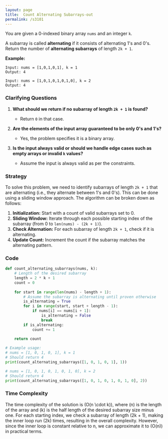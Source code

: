 ```yaml
---
layout: page
title:  Count Alternating Subarrays-out
permalink: /s3101
---
```


You are given a 0-indexed binary array `nums` and an integer `k`.

A subarray is called **alternating** if it consists of alternating 1's and 0's. Return the number of **alternating subarrays** of length `2k + 1`.

**Example:**
```
Input: nums = [1,0,1,0,1], k = 1
Output: 4

Input: nums = [1,0,1,0,1,0,1,0], k = 2
Output: 4
```

### Clarifying Questions

1. **What should we return if no subarray of length `2k + 1` is found?**
   - Return `0` in that case.

2. **Are the elements of the input array guaranteed to be only 0's and 1's?**
   - Yes, the problem specifies it is a binary array.

3. **Is the input always valid or should we handle edge cases such as empty arrays or invalid `k` values?**
   - Assume the input is always valid as per the constraints.

### Strategy

To solve this problem, we need to identify subarrays of length `2k + 1` that are alternating (i.e., they alternate between 1's and 0's). This can be done using a sliding window approach. The algorithm can be broken down as follows:

1. **Initialization:** Start with a count of valid subarrays set to 0.
2. **Sliding Window:** Iterate through each possible starting index of the subarray (from 0 to `len(nums) - (2k + 1)`).
3. **Check Alternation:** For each subarray of length `2k + 1`, check if it is alternating.
4. **Update Count:** Increment the count if the subarray matches the alternating pattern.

### Code

```python
def count_alternating_subarrays(nums, k):
    # Length of the desired subarray
    length = 2 * k + 1
    count = 0
    
    for start in range(len(nums) - length + 1):
        # Assume the subarray is alternating until proven otherwise
        is_alternating = True
        for i in range(start, start + length - 1):
            if nums[i] == nums[i + 1]:
                is_alternating = False
                break
        if is_alternating:
            count += 1
            
    return count

# Example usage:
# nums = [1, 0, 1, 0, 1], k = 1
# Should return 4
print(count_alternating_subarrays([1, 0, 1, 0, 1], 1))

# nums = [1, 0, 1, 0, 1, 0, 1, 0], k = 2
# Should return 4
print(count_alternating_subarrays([1, 0, 1, 0, 1, 0, 1, 0], 2))
```

### Time Complexity

The time complexity of the solution is \(O(n \cdot k)\), where \(n\) is the length of the array and \(k\) is the half length of the desired subarray size minus one. For each starting index, we check a subarray of length \(2k + 1\), making the inner loop run \(2k\) times, resulting in the overall complexity. However, since the inner loop is constant relative to n, we can approximate it to \(O(n)\) in practical terms.